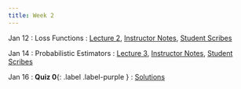 ```yaml
---
title: Week 2
---
```


Jan 12
: Loss Functions
  : [Lecture 2](https://drive.google.com/file/d/15M0GzwqMNj3rdPEEH2B_YtDZepVtypi4/view?usp=sharing), [Instructor Notes](https://drive.google.com/file/d/1vh4hFOROVmVOvQrD2tifsTpWmJuAvqGa/view?usp=sharing), [Student Scribes](https://drive.google.com/file/d/1wDqIFcJy7pUu1WzRLhu-TFbVMIdpm8y8/view?usp=sharing)

Jan 14
: Probabilistic Estimators 
  : [Lecture 3](https://drive.google.com/file/d/1qQg5HvkWzQ-_h2sostDUFX9bKrqts4gF/view?usp=sharing), [Instructor Notes](https://drive.google.com/file/d/14iKasRQ-Kgpwa-gJtfrcoT1BRfAAfjfy/view?usp=sharing), [Student Scribes](https://drive.google.com/file/d/16UTt0pDtCOSOdMoZT1WNgA6aOvOf_cHy/view?usp=sharing)

Jan 16
: **Quiz 0**{: .label .label-purple }
  : [Solutions](https://drive.google.com/file/d/1X2hVehl8mxanUrsPiPi5eSU4oB2-_C4c/view?usp=sharing)

